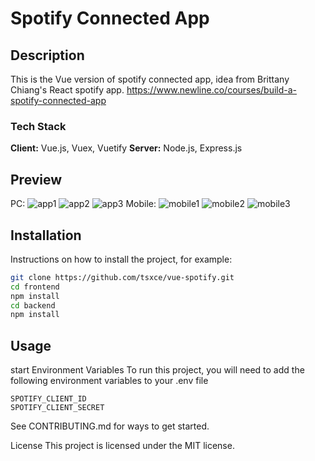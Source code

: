 # Spotify Connected App

## Description

This is the Vue version of spotify connected app, idea from Brittany Chiang's React spotify app.
https://www.newline.co/courses/build-a-spotify-connected-app

### Tech Stack

**Client:** Vue.js, Vuex, Vuetify
**Server:** Node.js, Express.js

## Preview
PC:
![app1](https://github.com/tsxce/spotify-connected-app/assets/37582666/50e61df3-0066-4a52-817f-03aabe2442ad)
![app2](https://github.com/tsxce/spotify-connected-app/assets/37582666/bce4d12e-11d3-4a04-84e0-5f0d9e89e733)
![app3](https://github.com/tsxce/spotify-connected-app/assets/37582666/2ba4bbaa-2503-485f-b53a-d5b3fe413a80)
Mobile:
![mobile1](https://github.com/tsxce/spotify-connected-app/assets/37582666/79c2390b-93e1-4264-8ae6-d3b555c050f2)
![mobile2](https://github.com/tsxce/spotify-connected-app/assets/37582666/0b8a3def-e588-4ad9-93cf-7aa1cc4b29b7)
![mobile3](https://github.com/tsxce/spotify-connected-app/assets/37582666/09563c76-f5f8-4c9a-be03-90418e138d66)


## Installation

Instructions on how to install the project, for example:

```bash
git clone https://github.com/tsxce/vue-spotify.git
cd frontend
npm install
cd backend
npm install
```

## Usage
start
Environment Variables
To run this project, you will need to add the following environment variables to your .env file

```
SPOTIFY_CLIENT_ID
SPOTIFY_CLIENT_SECRET
```

See CONTRIBUTING.md for ways to get started.

License
This project is licensed under the MIT license.
